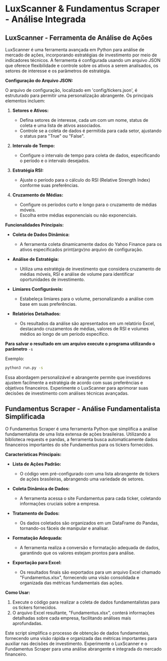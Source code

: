 # **LuxScanner & Fundamentus Scraper - Análise Integrada**

## LuxScanner - Ferramenta de Análise de Ações

LuxScanner é uma ferramenta avançada em Python para análise de mercado de ações, incorporando estratégias de investimento por meio de indicadores técnicos. A ferramenta é configurada usando um arquivo JSON que oferece flexibilidade e controle sobre os ativos a serem analisados, os setores de interesse e os parâmetros de estratégia.

**Configuração do Arquivo JSON:**

O arquivo de configuração, localizado em 'config/tickers.json', é estruturado para permitir uma personalização abrangente. Os principais elementos incluem:

1. **Setores e Ativos:**

   - Defina setores de interesse, cada um com um nome, status de coleta e uma lista de ativos associados.
   - Controle se a coleta de dados é permitida para cada setor, ajustando o status para "True" ou "False".
2. **Intervalo de Tempo:**

   - Configure o intervalo de tempo para coleta de dados, especificando o período e o intervalo desejados.
3. **Estratégia RSI:**

   - Ajuste o período para o cálculo do RSI (Relative Strength Index) conforme suas preferências.
4. **Cruzamento de Médias:**

   - Configure os períodos curto e longo para o cruzamento de médias móveis.
   - Escolha entre médias exponenciais ou não exponenciais.

**Funcionalidades Principais:**

- **Coleta de Dados Dinâmica:**

  - A ferramenta coleta dinamicamente dados do Yahoo Finance para os ativos especificados print(argv)no arquivo de configuração.
- **Análise de Estratégia:**

  - Utiliza uma estratégia de investimento que considera cruzamento de médias móveis, RSI e análise de volume para identificar oportunidades de investimento.
- **Limiares Configuráveis:**

  - Estabeleça limiares para o volume, personalizando a análise com base em suas preferências.
- **Relatórios Detalhados:**

  - Os resultados da análise são apresentados em um relatório Excel, destacando cruzamentos de médias, valores de RSI e volumes médios ao longo de um período específico.

**Para salvar o resultado em um arquivo execute o programa utilizando o parâmetro** `-s`

Exemplo:

```bash
python3 run.py -s
```

Essa abordagem personalizável e abrangente permite que investidores ajustem facilmente a estratégia de acordo com suas preferências e objetivos financeiros. Experimente o LuxScanner para aprimorar suas decisões de investimento com análises técnicas avançadas.

## Fundamentus Scraper - Análise Fundamentalista Simplificada

O Fundamentus Scraper é uma ferramenta Python que simplifica a análise fundamentalista de uma lista extensa de ações brasileiras. Utilizando a biblioteca requests e pandas, a ferramenta busca automaticamente dados financeiros importantes do site Fundamentus para os tickers fornecidos.

**Características Principais:**

- **Lista de Ações Padrão:**

  - O código vem pré-configurado com uma lista abrangente de tickers de ações brasileiras, abrangendo uma variedade de setores.
- **Coleta Dinâmica de Dados:**

  - A ferramenta acessa o site Fundamentus para cada ticker, coletando informações cruciais sobre a empresa.
- **Tratamento de Dados:**

  - Os dados coletados são organizados em um DataFrame do Pandas, tornando-os fáceis de manipular e analisar.
- **Formatação Adequada:**

  - A ferramenta realiza a conversão e formatação adequada de dados, garantindo que os valores estejam prontos para análise.
- **Exportação para Excel:**

  - Os resultados finais são exportados para um arquivo Excel chamado "Fundamentus.xlsx", fornecendo uma visão consolidada e organizada das métricas fundamentais das ações.

**Como Usar:**

1. Execute o código para realizar a coleta de dados fundamentalistas para os tickers fornecidos.
2. O arquivo Excel resultante, "Fundamentus.xlsx", conterá informações detalhadas sobre cada empresa, facilitando análises mais aprofundadas.

Este script simplifica o processo de obtenção de dados fundamentais, fornecendo uma visão rápida e organizada das métricas importantes para auxiliar nas decisões de investimento. Experimente o LuxScanner e o Fundamentus Scraper para uma análise abrangente e integrada do mercado financeiro.
